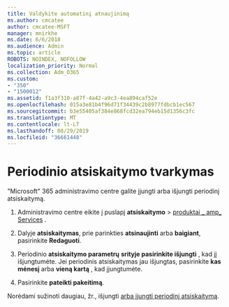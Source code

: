 ```yaml
---
title: Valdykite automatinį atnaujinimą
ms.author: cmcatee
author: cmcatee-MSFT
manager: mnirkhe
ms.date: 6/6/2018
ms.audience: Admin
ms.topic: article
ROBOTS: NOINDEX, NOFOLLOW
localization_priority: Normal
ms.collection: Adm_O365
ms.custom:
- "350"
- "1500012"
ms.assetid: f1a3f310-a87f-4a42-a9c3-4ea894caf52e
ms.openlocfilehash: 015a3e81b4f96d71f34439c2b8977fdbcb1ec567
ms.sourcegitcommit: b3e55405af384e868fcd32ea794eb15d1356c3fc
ms.translationtype: MT
ms.contentlocale: lt-LT
ms.lasthandoff: 08/29/2019
ms.locfileid: "36661448"
---
```

# <a name="manage-recurring-billing"></a>Periodinio atsiskaitymo tvarkymas

"Microsoft" 365 administravimo centre galite įjungti arba išjungti periodinį atsiskaitymą.
  
1. Administravimo centre eikite į puslapį **atsiskaitymo** \> [produktai _ amp_ Services](https://go.microsoft.com/fwlink/p/?linkid=842054) .

2. Dalyje **atsiskaitymas**, prie parinkties **atsinaujinti** arba **baigiant**, pasirinkite **Redaguoti**.

3. Periodinio **atsiskaitymo parametrų** **srityje pasirinkite išjungti** , kad jį išjungtumėte. Jei periodinis atsiskaitymas jau išjungtas, pasirinkite **kas mėnesį** arba **vieną kartą** , kad įjungtumėte.

4. Pasirinkite **pateikti pakeitimą**.

Norėdami sužinoti daugiau, žr., išjungti [arba įjungti periodinį atsiskaitymą](https://docs.microsoft.com/office365/admin/subscriptions-and-billing/renew-your-subscription?view=o365-worldwide#turn-recurring-billing-off-or-on).